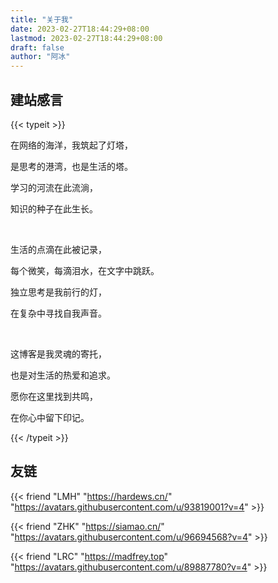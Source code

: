```yaml
---
title: "关于我"
date: 2023-02-27T18:44:29+08:00
lastmod: 2023-02-27T18:44:29+08:00
draft: false
author: "阿冰"
---
```


## 建站感言

{{< typeit >}}

在网络的海洋，我筑起了灯塔，

是思考的港湾，也是生活的塔。

学习的河流在此流淌，

知识的种子在此生长。

<br/>

生活的点滴在此被记录，

每个微笑，每滴泪水，在文字中跳跃。

独立思考是我前行的灯，

在复杂中寻找自我声音。

<br/>

这博客是我灵魂的寄托，

也是对生活的热爱和追求。

愿你在这里找到共鸣，

在你心中留下印记。

{{< /typeit >}}



## 友链

{{< friend "LMH" "https://hardews.cn/" "https://avatars.githubusercontent.com/u/93819001?v=4" >}}

{{< friend "ZHK" "https://siamao.cn/" "https://avatars.githubusercontent.com/u/96694568?v=4" >}}

{{< friend "LRC" "https://madfrey.top" "https://avatars.githubusercontent.com/u/89887780?v=4" >}}
